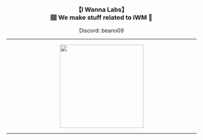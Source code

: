 <h3 align="center">【I Wanna Labs】<br>🏽 We make stuff related to IWM 🏽</h3>
<p align="center">Discord: beano09<br>
<hr>
<p align="center">
  <img src="https://github-readme-stats.vercel.app/api/top-langs/?username=IWannaLabs&show_icons=true&title_color=19a9fc&bg_color=0b1729&text_color=68777f&icon_color=19a9fc" height="221px" width="auto"/>
</p>
<hr>
